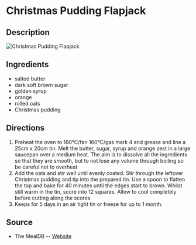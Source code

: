 # Christmas Pudding Flapjack

## Description
![Christmas Pudding Flapjack](https://www.themealdb.com/images/media/meals/vvusxs1483907034.jpg "Christmas Pudding Flapjack")

## Ingredients
- salted butter
- dark soft brown sugar
- golden syrup
- orange
- rolled oats
- Christmas pudding

## Directions
1. Preheat the oven to 180°C/fan 160°C/gas mark 4 and grease and line a 25cm x 20cm tin. Melt the butter, sugar, syrup and orange zest in a large saucepan over a medium heat. The aim is to dissolve all the ingredients so that they are smooth, but to not lose any volume through boiling so be careful not to overheat
2. Add the oats and stir well until evenly coated. Stir through the leftover Christmas pudding and tip into the prepared tin. Use a spoon to flatten the top and bake for 40 minutes until the edges start to brown. Whilst still warm in the tin, score into 12 squares. Allow to cool completely before cutting along the scores
3. Keeps for 5 days in an air tight tin or freeze for up to 1 month.

## Source

- The MealDB -- [Website](https://themealdb.com)
